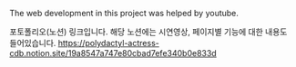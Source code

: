 The web development in this project was helped by youtube.

포토폴리오(노션) 링크입니다.
해당 노션에는 시연영상, 페이지별 기능에 대한 내용도 들어있습니다.
https://polydactyl-actress-cdb.notion.site/19a8547a747e80cbad7efe340b0e833d
